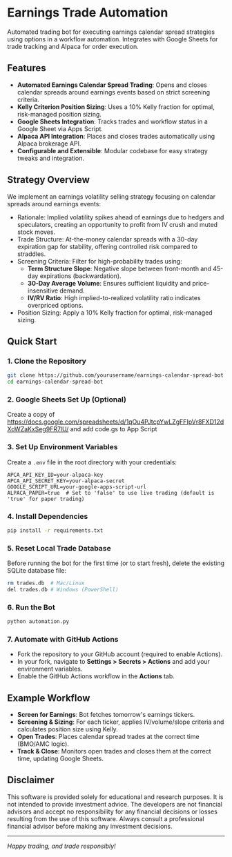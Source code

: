 # Earnings Trade Automation

Automated trading bot for executing earnings calendar spread strategies using options in a workflow automation. Integrates with Google Sheets for trade tracking and Alpaca for order execution. 

## Features
- **Automated Earnings Calendar Spread Trading**: Opens and closes calendar spreads around earnings events based on strict screening criteria.
- **Kelly Criterion Position Sizing**: Uses a 10% Kelly fraction for optimal, risk-managed position sizing.
- **Google Sheets Integration**: Tracks trades and workflow status in a Google Sheet via Apps Script.
- **Alpaca API Integration**: Places and closes trades automatically using Alpaca brokerage API.
- **Configurable and Extensible**: Modular codebase for easy strategy tweaks and integration.

## Strategy Overview
We implement an earnings volatility selling strategy focusing on calendar spreads around earnings events:

- Rationale: Implied volatility spikes ahead of earnings due to hedgers and speculators, creating an opportunity to profit from IV crush and muted stock moves.
- Trade Structure: At-the-money calendar spreads with a 30-day expiration gap for stability, offering controlled risk compared to straddles.
- Screening Criteria: Filter for high-probability trades using:
  - **Term Structure Slope**: Negative slope between front-month and 45-day expirations (backwardation).
  - **30-Day Average Volume**: Ensures sufficient liquidity and price-insensitive demand.
  - **IV/RV Ratio**: High implied-to-realized volatility ratio indicates overpriced options.
- Position Sizing: Apply a 10% Kelly fraction for optimal, risk-managed sizing.

## Quick Start

### 1. Clone the Repository
```bash
git clone https://github.com/yourusername/earnings-calendar-spread-bot.git
cd earnings-calendar-spread-bot
```

### 2. Google Sheets Set Up (Optional)
Create a copy of https://docs.google.com/spreadsheets/d/1qOu4PJtcpYwLZgFFIpVr8FXD12dXoWZaKxSeg9FR7lU/ and add code.gs to App Script

### 3. Set Up Environment Variables
Create a `.env` file in the root directory with your credentials:
```
APCA_API_KEY_ID=your-alpaca-key
APCA_API_SECRET_KEY=your-alpaca-secret
GOOGLE_SCRIPT_URL=your-google-apps-script-url
ALPACA_PAPER=true  # Set to 'false' to use live trading (default is 'true' for paper trading)
```

### 4. Install Dependencies
```bash
pip install -r requirements.txt
```

### 5. Reset Local Trade Database 
Before running the bot for the first time (or to start fresh), delete the existing SQLite database file:
```bash
rm trades.db  # Mac/Linux
del trades.db # Windows (PowerShell)
```

### 6. Run the Bot
```bash
python automation.py
```
### 7. Automate with GitHub Actions
- Fork the repository to your GitHub account (required to enable Actions).
- In your fork, navigate to **Settings > Secrets > Actions** and add your environment variables.
- Enable the GitHub Actions workflow in the **Actions** tab.


## Example Workflow
- **Screen for Earnings**: Bot fetches tomorrow's earnings tickers.
- **Screening & Sizing**: For each ticker, applies IV/volume/slope criteria and calculates position size using Kelly.
- **Open Trades**: Places calendar spread trades at the correct time (BMO/AMC logic).
- **Track & Close**: Monitors open trades and closes them at the correct time, updating Google Sheets.



## Disclaimer
This software is provided solely for educational and research purposes. It is not intended to provide investment advice. The developers are not financial advisors and accept no responsibility for any financial decisions or losses resulting from the use of this software. Always consult a professional financial advisor before making any investment decisions.

---

*Happy trading, and trade responsibly!* 
